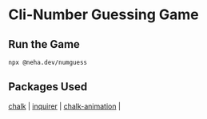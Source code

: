 # Cli-Number Guessing Game


## Run the Game

```
npx @neha.dev/numguess 
```

## Packages Used

[chalk](https://github.com/chalk/chalk) |
[inquirer](https://github.com/SBoudrias/Inquirer.js) |
[chalk-animation](https://github.com/bokub/chalk-animation) |

